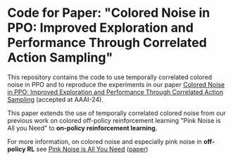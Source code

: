 # Code for Paper: "Colored Noise in PPO: Improved Exploration and Performance Through Correlated Action Sampling"

This repository contains the code to use temporally correlated colored
noise in PPO and to reproduce the experiments in our paper [Colored
Noise in PPO: Improved Exploration and Performance Through Correlated
Action Sampling](https://arxiv.org/abs/2312.11091) (accepted at
AAAI-24).

This paper extends the use of temporally correlated colored noise from
our previous work on colored off-policy reinforcement learning "Pink
Noise is All you Need" to **on-policy reinforcement learning**.

For more information, on colored noise and especially pink noise in
**off-policy RL** see [Pink Noise is All You
Need](https://github.com/martius-lab/pink-noise-rl)
([paper](https://openreview.net/pdf?id=hQ9V5QN27eS))
